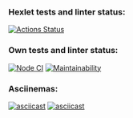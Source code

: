 ### Hexlet tests and linter status:
[![Actions Status](https://github.com/fdsaer/frontend-project-lvl1/workflows/hexlet-check/badge.svg)](https://github.com/fdsaer/frontend-project-lvl1/actions)
### Own tests and linter status:
[![Node CI](https://github.com/fdsaer/frontend-project-lvl1/actions/workflows/nodejs.yml/badge.svg)](https://github.com/fdsaer/frontend-project-lvl1/actions/workflows/nodejs.yml)
[![Maintainability](https://api.codeclimate.com/v1/badges/d70c940f9908ced7c721/maintainability)](https://codeclimate.com/github/fdsaer/frontend-project-lvl1/maintainability)
### Asciinemas:
[![asciicast](https://asciinema.org/a/EkbIelT4ojdqZumnpbDjBARH4.svg)](https://asciinema.org/a/EkbIelT4ojdqZumnpbDjBARH4)
[![asciicast](https://asciinema.org/a/405639.svg)](https://asciinema.org/a/405639)
